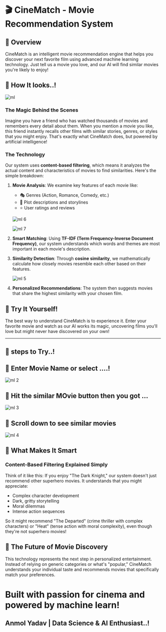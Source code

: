 # 🎬 CineMatch - Movie Recommendation System

## 📖 Overview

CineMatch is an intelligent movie recommendation engine that helps you discover your next favorite film using advanced machine learning technology. Just tell us a movie you love, and our AI will find similar movies you're likely to enjoy!

## 🚀 How It looks..!

![ml](https://github.com/user-attachments/assets/12f2e644-90b9-4636-810a-1d86ef864790)

### The Magic Behind the Scenes

Imagine you have a friend who has watched thousands of movies and remembers every detail about them. When you mention a movie you like, this friend instantly recalls other films with similar stories, genres, or styles that you might enjoy. That's exactly what CineMatch does, but powered by artificial intelligence!

### The Technology

Our system uses **content-based filtering**, which means it analyzes the actual content and characteristics of movies to find similarities. Here's the simple breakdown:

1. **Movie Analysis**: We examine key features of each movie like:
   - 🎭 Genres (Action, Romance, Comedy, etc.)
   - 📖 Plot descriptions and storylines
   - ⭐ User ratings and reviews

   ![ml 6](https://github.com/user-attachments/assets/e95b43fa-3316-49f7-a039-0453f130762f)
   
   ![ml 7](https://github.com/user-attachments/assets/9dd70313-bcb1-44c8-9929-84d678a4dbcb)

3. **Smart Matching**: Using **TF-IDF (Term Frequency-Inverse Document Frequency)**, our system understands which words and themes are most important in each movie's description.

4. **Similarity Detection**: Through **cosine similarity**, we mathematically calculate how closely movies resemble each other based on their features.

   ![ml 5](https://github.com/user-attachments/assets/3ea9f8dc-4dbe-453b-a793-2d295533cb1f)


5. **Personalized Recommendations**: The system then suggests movies that share the highest similarity with your chosen film.


## 💫 Try It Yourself!

The best way to understand CineMatch is to experience it. Enter your favorite movie and watch as our AI works its magic, uncovering films you'll love but might never have discovered on your own!

---
## 💫 steps to Try..!

## 💫 Enter Movie Name or select ....!

![ml 2](https://github.com/user-attachments/assets/e326f392-a3a4-4793-8294-afe2b0afc945)


## 💫 Hit  the similar MOvie button then you got ...

![ml 3](https://github.com/user-attachments/assets/b7a44fc6-e80b-4e32-a5ef-a9aa7c4d8a5f)

## 💫 Scroll down to see similar movies 

![ml 4](https://github.com/user-attachments/assets/0bd81e5f-40c0-4496-85d0-bc19c7eafbcf)

## 🎯 What Makes It Smart

### Content-Based Filtering Explained Simply

Think of it like this: If you enjoy "The Dark Knight," our system doesn't just recommend other superhero movies. It understands that you might appreciate:
- Complex character development
- Dark, gritty storytelling
- Moral dilemmas
- Intense action sequences

So it might recommend "The Departed" (crime thriller with complex characters) or "Heat" (tense action with moral complexity), even though they're not superhero movies!

## 🔮 The Future of Movie Discovery

This technology represents the next step in personalized entertainment. Instead of relying on generic categories or what's "popular," CineMatch understands your individual taste and recommends movies that specifically match your preferences.


# Built with passion for cinema and powered by machine learn!
## Anmol Yadav | Data Science & AI Enthusiast..!

